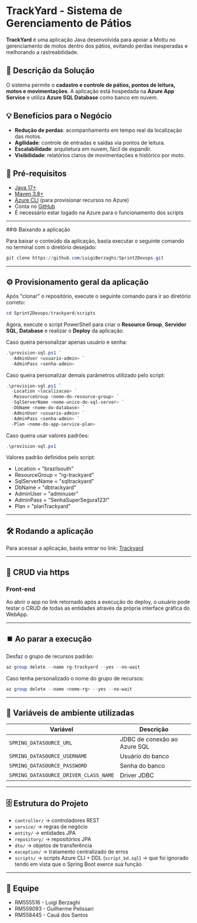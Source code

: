 # TrackYard - Sistema de Gerenciamento de Pátios

**TrackYard** é uma aplicação Java desenvolvida para apoiar a Mottu no gerenciamento de motos dentro dos pátios, evitando perdas inesperadas e melhorando a rastreabilidade.

## 🎯 Descrição da Solução
O sistema permite o **cadastro e controle de pátios, pontos de leitura, motos e movimentações**. A aplicação está hospedada na **Azure App Service** e utiliza **Azure SQL Database** como banco em nuvem.  

## 💡 Benefícios para o Negócio
- **Redução de perdas**: acompanhamento em tempo real da localização das motos.  
- **Agilidade**: controle de entradas e saídas via pontos de leitura.  
- **Escalabilidade**: arquitetura em nuvem, fácil de expandir.  
- **Visibilidade**: relatórios claros de movimentações e histórico por moto.  

## 🚀 Pré-requisitos

- [Java 17+](https://adoptium.net/)  
- [Maven 3.8+](https://maven.apache.org/)  
- [Azure CLI](https://learn.microsoft.com/cli/azure/install-azure-cli) (para provisionar recursos no Azure)  
- Conta no [GitHub](https://github.com/)
- É necessário estar logado na Azure para o funcionamento dos scripts
---
##⚙️ Baixando a aplicação

Para baixar o conteúdo da aplicação, basta executar o seguinte comando no terminal com o diretório desejado:

```powershell
git clone https://github.com/LuigiBerzaghi/Sprint2Devops.git
```

---
## ⚙️ Provisionamento geral da aplicação

Após "clonar" o repositório, execute o seguinte comando para ir ao diretório correto:

```powershell
cd Sprint2Devops/trackyard/scripts
```

Agora, execute o script PowerShell para criar o **Resource Group**, **Servidor SQL**, **Database** e realizar o **Deploy** da aplicação.

Caso queira personalizar apenas usuário e senha:

```powershell
.\provision-sql.ps1 `
  -AdminUser <usuario-admin> `
  -AdminPass <senha-admin>
```

Caso queira personalizar demais parãmetros utilizado pelo script:

```powershell
.\provision-sql.ps1 `
  -Location <localizacao> `
  -ResourceGroup <nome-do-resource-group> `
  -SqlServerName <nome-unico-do-sql-server> `
  -DbName <nome-do-database> `
  -AdminUser <usuario-admin> `
  -AdminPass <senha-admin> `
  -Plan <nome-do-app-service-plan>

```

Caso queira usar valores padrões:

```powershell
.\provision-sql.ps1
```

Valores padrão definidos pelo script:
-  Location = "brazilsouth"
-  ResourceGroup = "rg-trackyard"
-  SqlServerName = "sqltrackyard"         
-  DbName = "dbtrackyard"              
-  AdminUser = "adminuser"
-  AdminPass = "SenhaSuperSegura123!"
-  Plan = "planTrackyard"

---

## 🛠️ Rodando a aplicação
Para acessar a aplicação, basta entrar no link:
[Trackyard](https://trackyard-2tdsb.azurewebsites.net/motos)

---

## 🧪 CRUD via https

### Front-end
Ao abrir o app no link retornado após a execução do deploy, o usuário pode testar o CRUD de todas as entidades através da própria interface gráfica do WebApp.

---

## ⏹️ Ao parar a execução
Desfaz o grupo de recursos padrão:
```powershell
az group delete --name rg-trackyard --yes --no-wait
```
Caso tenha personalizado o nome do grupo de recursos:
```powershell
az group delete --name <nome-rg> --yes --no-wait
```
---

## 🔑 Variáveis de ambiente utilizadas

| Variável                                 | Descrição                       |
|------------------------------------------|---------------------------------|
| `SPRING_DATASOURCE_URL`                  | JDBC de conexão ao Azure SQL    |
| `SPRING_DATASOURCE_USERNAME`             | Usuário do banco                |
| `SPRING_DATASOURCE_PASSWORD`             | Senha do banco                  |
| `SPRING_DATASOURCE_DRIVER_CLASS_NAME`    | Driver JDBC                     |

---

## 🗄️ Estrutura do Projeto
- `controller/` → controladores REST  
- `service/` → regras de negócio  
- `entity/` → entidades JPA  
- `repository/` → repositórios JPA  
- `dto/` → objetos de transferência  
- `exception/` → tratamento centralizado de erros  
- `scripts/` → scripts Azure CLI + DDL (`script_bd.sql`) -> que foi ignorado tendo em vista que o Spring Boot exerce sua função

---

## 👥 Equipe

- RM555516 - Luigi Berzaghi  
- RM559093 - Guilherme Pelissari   
- RM558445 - Cauã dos Santos   

